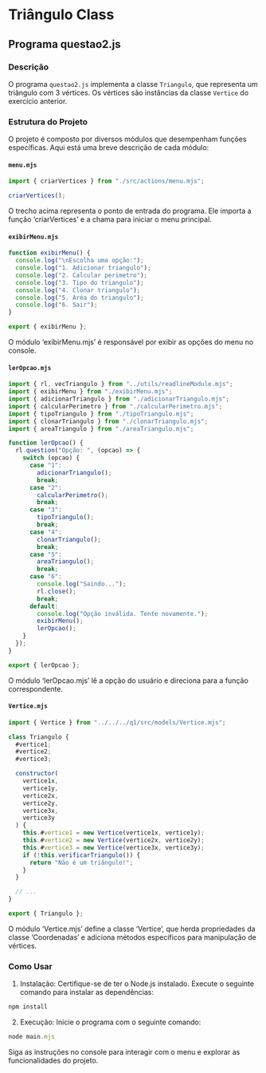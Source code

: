 # Triângulo Class

## Programa questao2.js

### Descrição
O programa `questao2.js` implementa a classe `Triangulo`, que representa um triângulo com 3 vértices. Os vértices são instâncias da classe `Vertice` do exercício anterior.

### Estrutura do Projeto

O projeto é composto por diversos módulos que desempenham funções específicas. Aqui está uma breve descrição de cada módulo:

#### `menu.mjs`

```javascript
import { criarVertices } from "./src/actions/menu.mjs";

criarVertices();
```
O trecho acima representa o ponto de entrada do programa. Ele importa a função &lsquo;criarVertices&rsquo; e a chama para iniciar o menu principal.

#### `exibirMenu.mjs`

```javascript
function exibirMenu() {
  console.log("\nEscolha uma opção:");
  console.log("1. Adicionar triangulo");
  console.log("2. Calcular perimetro");
  console.log("3. Tipo do triangulo");
  console.log("4. Clonar triangulo");
  console.log("5. Aréa do triangulo");
  console.log("6. Sair");
}

export { exibirMenu };
```
O módulo &lsquo;exibirMenu.mjs&rsquo; é responsável por exibir as opções do menu no console.

#### `lerOpcao.mjs`

```javascript
import { rl, vecTriangulo } from "../utils/readlineModule.mjs";
import { exibirMenu } from "./exibirMenu.mjs";
import { adicionarTriangulo } from "./adicionarTriangulo.mjs";
import { calcularPerimetro } from "./calcularPerimetro.mjs";
import { tipoTriangulo } from "./tipoTriangulo.mjs";
import { clonarTriangulo } from "./clonarTriangulo.mjs";
import { areaTriangulo } from "./areaTriangulo.mjs";

function lerOpcao() {
  rl.question("Opção: ", (opcao) => {
    switch (opcao) {
      case "1":
        adicionarTriangulo();
        break;
      case "2":
        calcularPerimetro();
        break;
      case "3":
        tipoTriangulo();
        break;
      case "4":
        clonarTriangulo();
        break;
      case "5":
        areaTriangulo();
        break;
      case "6":
        console.log("Saindo...");
        rl.close();
        break;
      default:
        console.log("Opção inválida. Tente novamente.");
        exibirMenu();
        lerOpcao();
    }
  });
}

export { lerOpcao };
```
O módulo &lsquo;lerOpcao.mjs&rsquo; lê a opção do usuário e direciona para a função correspondente.

#### `Vertice.mjs`

```javascript
import { Vertice } from "../../../q1/src/models/Vertice.mjs";

class Triangulo {
  #vertice1;
  #vertice2;
  #vertice3;

  constructor(
    vertice1x,
    vertice1y,
    vertice2x,
    vertice2y,
    vertice3x,
    vertice3y
  ) {
    this.#vertice1 = new Vertice(vertice1x, vertice1y);
    this.#vertice2 = new Vertice(vertice2x, vertice2y);
    this.#vertice3 = new Vertice(vertice3x, vertice3y);
    if (!this.verificarTriangulo()) {
      return "Não é um triângulo!";
    }
  }

  // ...
}

export { Triangulo };
```
O módulo &lsquo;Vertice.mjs&rsquo; define a classe &lsquo;Vertice&rsquo;, que herda propriedades da classe &lsquo;Coordenadas&rsquo; e adiciona métodos específicos para manipulação de vértices.

### Como Usar
1. Instalação:
Certifique-se de ter o Node.js instalado. Execute o seguinte comando para instalar as dependências:
```javascript
npm install
```

2. Execução:
Inicie o programa com o seguinte comando:
```javascript
node main.mjs
```

Siga as instruções no console para interagir com o menu e explorar as funcionalidades do projeto.